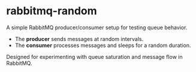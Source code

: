 # rabbitmq-random

A simple RabbitMQ producer/consumer setup for testing queue behavior.

- The **producer** sends messages at random intervals.
- The **consumer** processes messages and sleeps for a random duration.

Designed for experimenting with queue saturation and message flow in RabbitMQ.